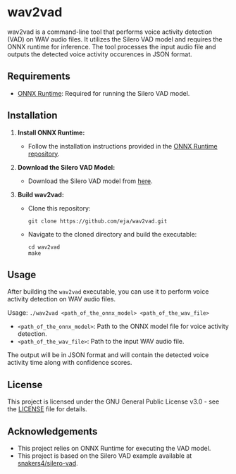 # wav2vad

wav2vad is a command-line tool that performs voice activity detection (VAD) on WAV audio files. It utilizes the Silero VAD model and requires the ONNX runtime for inference. The tool processes the input audio file and outputs the detected voice activity occurences in JSON format.

## Requirements

- [ONNX Runtime](https://github.com/microsoft/onnxruntime): Required for running the Silero VAD model.

## Installation

1. **Install ONNX Runtime:**
   - Follow the installation instructions provided in the [ONNX Runtime repository](https://github.com/microsoft/onnxruntime).

2. **Download the Silero VAD Model:**
   - Download the Silero VAD model from [here](https://github.com/snakers4/silero-vad/blob/master/src/silero_vad/data/silero_vad.onnx).


3. **Build wav2vad:**
   - Clone this repository:
     ```
     git clone https://github.com/eja/wav2vad.git
     ```
   - Navigate to the cloned directory and build the executable:
     ```
     cd wav2vad
     make
     ```

## Usage

After building the `wav2vad` executable, you can use it to perform voice activity detection on WAV audio files.

Usage: ```./wav2vad <path_of_the_onnx_model> <path_of_the_wav_file>```

- `<path_of_the_onnx_model>`: Path to the ONNX model file for voice activity detection.
- `<path_of_the_wav_file>`: Path to the input WAV audio file.


The output will be in JSON format and will contain the detected voice activity time along with confidence scores.

## License

This project is licensed under the GNU General Public License v3.0 - see the [LICENSE](LICENSE) file for details.

## Acknowledgements

- This project relies on ONNX Runtime for executing the VAD model.
- This project is based on the Silero VAD example available at [snakers4/silero-vad](https://github.com/snakers4/silero-vad/tree/master/examples/cpp).



